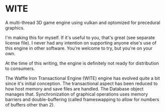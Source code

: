 # WITE
A multi-thread 3D game engine using vulkan and optomized for precedural graphics.

I'm making this for myself. If it's useful to you, that's great (see separate license file). I never had any intention on supporting anyone else's use of this engine in other software. You're welcome to try, but you're on your own.

At the time of this writing, the engine is definitely not ready for distribution to consumers.

The Waffle Iron Transactional Engine (WITE) engine has evolved quite a bit since it's initial conception. The transactional aspect has been reduced to how host memory and save files are handled. The Database object manages that. Synchronization of graphical operations uses memory barriers and double-buffering (called frameswapping to allow for numbers of buffers other than 2).


